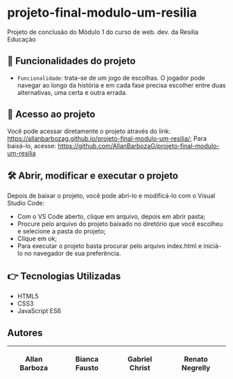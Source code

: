 # projeto-final-modulo-um-resilia
Projeto de conclusão do Módulo 1 do curso de web. dev. da Resilia Educação

## :hammer: Funcionalidades do projeto

- `Funcionalidade`: trata-se de um jogo de escolhas. O jogador pode navegar ao longo da história e em cada fase precisa escolher entre duas alternativas, uma certa e outra errada.

## 📁 Acesso ao projeto

Você pode acessar diretamente o projeto através do link: https://allanbarbozag.github.io/projeto-final-modulo-um-resilia/;
Para baixá-lo, acesse: https://github.com/AllanBarbozaG/projeto-final-modulo-um-resilia

## 🛠️ Abrir, modificar e executar o projeto

Depois de baixar o projeto, você pode abri-lo e modificá-lo com o Visual Studio Code: 

- Com o VS Code aberto, clique em arquivo, depois em abrir pasta;
- Procure pelo arquivo do projeto baixado no diretório que você escolheu e selecione a pasta do projeto;
- Clique em ok;
- Para executar o projeto basta procurar pelo arquivo index.html e iniciá-lo no navegador de sua preferência.

##  :point_right: Tecnologias Utilizadas

- HTML5 
- CSS3
- JavaScript ES6

## Autores

| <p>Allan Barboza</p> | <p>Bianca Fausto</p> | <p>Gabriel Christ</p> | <p>Renato Negrelly</p> | 
| :---: | :---: | :---: |:---: |

